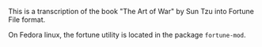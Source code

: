 This is a transcription of the book "The Art of War" by Sun Tzu into Fortune File format.

On Fedora linux, the fortune utility is located in the package `fortune-mod`.


